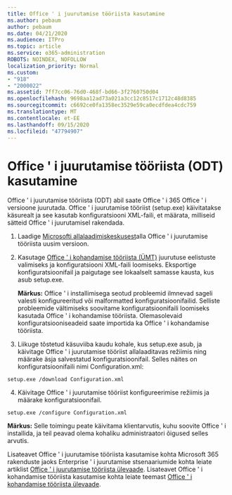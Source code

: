 ```yaml
---
title: Office ' i juurutamise tööriista kasutamine
ms.author: pebaum
author: pebaum
ms.date: 04/21/2020
ms.audience: ITPro
ms.topic: article
ms.service: o365-administration
ROBOTS: NOINDEX, NOFOLLOW
localization_priority: Normal
ms.custom:
- "918"
- "2000022"
ms.assetid: 7ff7cc06-76d0-468f-bd66-3f2760750d04
ms.openlocfilehash: 9698aa12ad73a021a3cc12c8517c1712c48d8385
ms.sourcegitcommit: c6692ce0fa1358ec3529e59ca0ecdfdea4cdc759
ms.translationtype: MT
ms.contentlocale: et-EE
ms.lasthandoff: 09/15/2020
ms.locfileid: "47794907"
---
```

# <a name="using-the-office-deployment-tool-odt"></a>Office ' i juurutamise tööriista (ODT) kasutamine

Office ' i juurutamise tööriista (ODT) abil saate Office ' i 365 Office ' i versioone juurutada. Office ' i juurutamise tööriist (setup.exe) käivitatakse käsurealt ja see kasutab konfiguratsiooni XML-faili, et määrata, milliseid sätteid Office ' i juurutamisel rakendada.
  
1. Laadige [Microsofti allalaadimiskeskusest](https://go.microsoft.com/fwlink/p/?LinkID=626065)alla Office ' i juurutamise tööriista uusim versioon.

2. Kasutage [Office ' i kohandamise tööriista (ÜMT)](https://config.office.com) juurutuse eelistuste valimiseks ja konfiguratsiooni XML-faili loomiseks. Eksportige konfiguratsioonifail ja paigutage see lokaalselt samasse kausta, kus asub setup.exe.

    **Märkus:** Office ' i installimisega seotud probleemid ilmnevad sageli valesti konfigureeritud või malformatted konfiguratsioonifailid. Selliste probleemide vältimiseks soovitame konfiguratsioonifaili loomiseks kasutada Office ' i kohandamise tööriista. Olemasolevaid konfiguratsiooniseadeid saate importida ka Office ' i kohandamise tööriista.

3. Liikuge tõstetud käsuviiba kaudu kohale, kus setup.exe asub, ja käivitage Office ' i juurutamise tööriist allalaaditavas režiimis ning määrake äsja salvestatud konfiguratsioonifail. Selles näites on konfiguratsioonifaili nimi Configuration.xml:

```setup.exe /download Configuration.xml```

4. Käivitage Office ' i juurutamise tööriist konfigureerimise režiimis ja määrake konfiguratsioonifail.

```setup.exe /configure Configuration.xml```

**Märkus:** Selle toimingu peate käivitama klientarvutis, kuhu soovite Office ' i installida, ja teil peavad olema kohaliku administraatori õigused selles arvutis.

Lisateavet Office ' i juurutamise tööriista kasutamise kohta Microsoft 365 rakenduste jaoks Enterprise ' i juurutamise stsenaariumide kohta leiate artiklist [Office ' i juurutamise tööriista ülevaade](https://docs.microsoft.com/deployoffice/overview-office-deployment-tool). Lisateavet Office ' i kohandamise tööriista kasutamise kohta leiate teemast [Office ' i kohandamise tööriista ülevaade](https://docs.microsoft.com/DeployOffice/overview-of-the-office-customization-tool-for-click-to-run).
